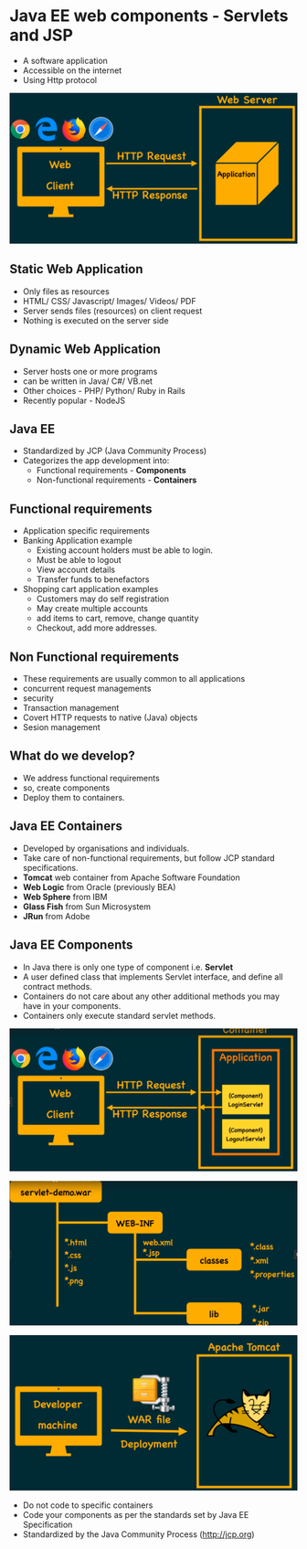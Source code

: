 # Java EE web components - Servlets and JSP

- A software application
- Accessible on the internet
- Using Http protocol

![Web server overview](./images/web-server.png)

## Static Web Application

- Only files as resources
- HTML/ CSS/ Javascript/ Images/ Videos/ PDF
- Server sends files (resources) on client request
- Nothing is executed on the server side

## Dynamic Web Application

- Server hosts one or more programs
- can be written in Java/ C#/ VB.net
- Other choices - PHP/ Python/ Ruby in Rails
- Recently popular - NodeJS

## Java EE

- Standardized by JCP (Java Community Process)
- Categorizes the app development into:
  - Functional requirements - **Components**
  - Non-functional requirements - **Containers**

## Functional requirements

- Application specific requirements
- Banking Application example
  - Existing account holders must be able to login.
  - Must be able to logout
  - View account details
  - Transfer funds to benefactors
- Shopping cart application examples
  - Customers may do self registration
  - May create multiple accounts
  - add items to cart, remove, change quantity
  - Checkout, add more addresses.

## Non Functional requirements

- These requirements are usually common to all applications
- concurrent request managements
- security
- Transaction management
- Covert HTTP requests to native (Java) objects
- Sesion management

## What do we develop?

- We address functional requirements
- so, create components
- Deploy them to containers.

## Java EE Containers

- Developed by organisations and individuals.
- Take care of non-functional requirements, but follow JCP standard specifications.
- **Tomcat** web container from Apache Software Foundation
- **Web Logic** from Oracle (previously BEA)
- **Web Sphere** from IBM
- **Glass Fish** from Sun Microsystem
- **JRun** from Adobe

## Java EE Components

- In Java there is only one type of component i.e. **Servlet**
- A user defined class that implements Servlet interface, and define all contract methods.
- Containers do not care about any other additional methods you may have in your components.
- Containers only execute standard servlet methods.

![Java Container](./images/container.png)

![War Class Diagram](./images/war.png)

![War application](./images/war2.png)

- Do not code to specific containers
- Code your components as per the standards set by Java EE Specification
- Standardized by the Java Community Process (http://jcp.org)
